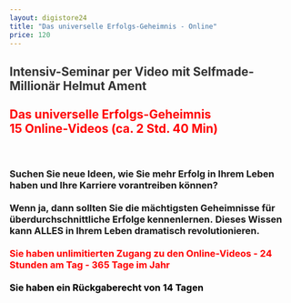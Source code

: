 ```yaml
---
layout: digistore24
title: "Das universelle Erfolgs-Geheimnis - Online"
price: 120
---
```

<h2><span style="color:#333333;"><strong>Intensiv-Seminar per Video mit Selfmade-Million&#xE4;r Helmut Ament</strong></span><br><br><strong><span style="color:#ff0000;">Das universelle Erfolgs-Geheimnis</span></strong><br><strong><span style="color:#ff0000;">15 Online-Videos (ca. 2 Std. 40 Min)</span></strong></h2><br>
<h3><strong>Suchen Sie neue&#xA0;Ideen, wie Sie mehr Erfolg in Ihrem Leben haben und Ihre Karriere vorantreiben k&#xF6;nnen?</strong><br><br>Wenn ja, dann sollten Sie die&#xA0;<strong>m&#xE4;chtigsten Geheimnisse</strong>&#xA0;<strong>f&#xFC;r &#xFC;berdurchschnittliche Erfolge</strong> kennenlernen.&#xA0;Dieses Wissen kann <strong>ALLES </strong>in Ihrem&#xA0;Leben <strong>dramatisch revolutionieren</strong>.<br><br><span style="color:#000000;"><strong><span style="color:#ff0000;">Sie haben unlimitierten Zugang zu den Online-Videos - 24 Stunden am Tag - 365 Tage im Jahr</span></strong><br><br>Sie haben ein R&#xFC;ckgaberecht von 14 Tagen</span></h3>